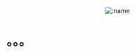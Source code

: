 </div>

<div align="center">

![:name](https://count.getloli.com/@bilibili_plus?name=bilibili_plus&theme=booru-jaypee&padding=7&offset=-5&align=top&scale=1&pixelated=1&darkmode=auto)

</div>

# 。。。
